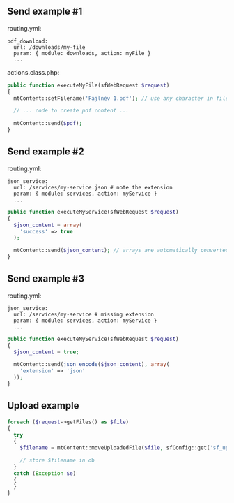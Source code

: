 ## Send example #1 ##

routing.yml:

```
pdf_download:
  url: /downloads/my-file
  param: { module: downloads, action: myFile }
  ...
```

actions.class.php:

```php
public function executeMyFile(sfWebRequest $request)
{
  mtContent::setFilename('Fájlnév 1.pdf'); // use any character in filename

  // ... code to create pdf content ...

  mtContent::send($pdf);
}
```

## Send example #2 ##

routing.yml:

```
json_service:
  url: /services/my-service.json # note the extension
  param: { module: services, action: myService }
  ...
```

```php
public function executeMyService(sfWebRequest $request)
{
  $json_content = array(
    'success' => true
  );

  mtContent::send($json_content); // arrays are automatically converted to json data
}
```

## Send example #3 ##

routing.yml:

```
json_service:
  url: /services/my-service # missing extension
  param: { module: services, action: myService }
  ...
```

```php
public function executeMyService(sfWebRequest $request)
{
  $json_content = true;

  mtContent::send(json_encode($json_content), array(
    'extension' => 'json'
  ));
}
```

## Upload example ##

```php
foreach ($request->getFiles() as $file)
{
  try
  {
    $filename = mtContent::moveUploadedFile($file, sfConfig::get('sf_upload_dir') . '/my_uploads');

    // store $filename in db
  }
  catch (Exception $e)
  {
  }
}
